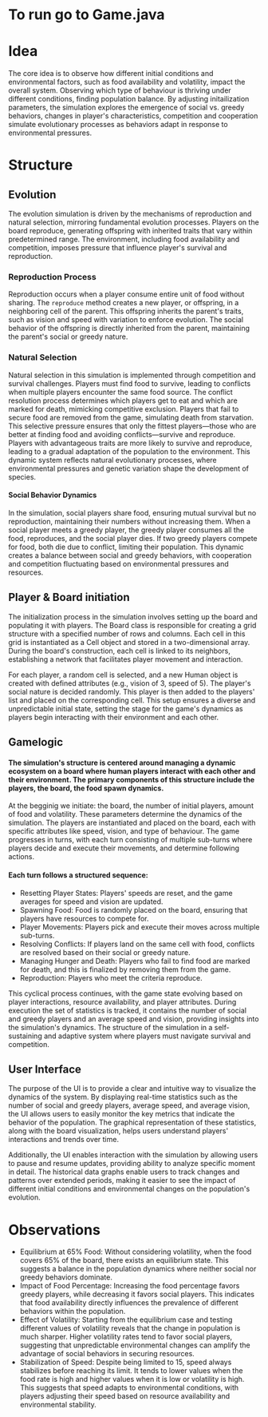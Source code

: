 # To run go to Game.java

# Idea
The core idea is to observe how different initial conditions and environmental factors, such as food availability and volatility, impact the overall system. Observing which type of behaviour is thriving under different conditions, finding population balance. By adjusting initailization parameters, the simulation explores the emergence of social vs. greedy behaviors, changes in player's characteristics, competition and cooperation simulate evolutionary processes as behaviors adapt in response to environmental pressures.

# Structure
  ## Evolution
  The evolution simulation is driven by the mechanisms of reproduction and natural selection, mirroring fundamental evolution processes. Players on the board reproduce, generating offspring with inherited traits that vary within predetermined range. The environment, including food availability and competition, imposes pressure that influence player's survival and reproduction.

### Reproduction Process

Reproduction occurs when a player consume entire unit of food without sharing. The `reproduce` method creates a new player, or offspring, in a neighboring cell of the parent. This offspring inherits the parent's traits, such as vision and speed with variation to enforce evolution. The social behavior of the offspring is directly inherited from the parent, maintaining the parent's social or greedy nature.

### Natural Selection

Natural selection in this simulation is implemented through competition and survival challenges. Players must find food to survive, leading to conflicts when multiple players encounter the same food source. The conflict resolution process determines which players get to eat and which are marked for death, mimicking competitive exclusion. Players that fail to secure food are removed from the game, simulating death from starvation. This selective pressure ensures that only the fittest players—those who are better at finding food and avoiding conflicts—survive and reproduce.
Players with advantageous traits are more likely to survive and reproduce, leading to a gradual adaptation of the population to the environment. This dynamic system reflects natural evolutionary processes, where environmental pressures and genetic variation shape the development of species.
#### Social Behavior Dynamics
In the simulation, social players share food, ensuring mutual survival but no reproduction, maintaining their numbers without increasing them. When a social player meets a greedy player, the greedy player consumes all the food, reproduces, and the social player dies. If two greedy players compete for food, both die due to conflict, limiting their population. This dynamic creates a balance between social and greedy behaviors, with cooperation and competition fluctuating based on environmental pressures and resources.
  ## Player & Board initiation
  The initialization process in the simulation involves setting up the board and populating it with players. The Board class is responsible for creating a grid structure with a specified number of rows and columns. Each cell in this grid is instantiated as a Cell object and stored in a two-dimensional array. During the board's construction, each cell is linked to its neighbors, establishing a network that facilitates player movement and interaction. 
  
  For each player, a random cell is selected, and a new Human object is created with defined attributes (e.g., vision of 3, speed of 5). The player's social nature is decided randomly. This player is then added to the players' list and placed on the corresponding cell. This setup ensures a diverse and unpredictable initial state, setting the stage for the game's dynamics as players begin interacting with their environment and each other.
  
  ## Gamelogic
  #### The simulation's structure is centered around managing a dynamic ecosystem on a board where human players interact with each other and their environment. The primary components of this structure include the players, the board, the food spawn dynamics.

At the begginig we initiate: the board, the number of initial players, amount of food and volatility. These parameters determine the dynamics of the simulation. The players are instantiated and placed on the board, each with specific attributes like speed, vision, and type of behaviour. The game progresses in turns, with each turn consisting of multiple sub-turns where players decide and execute their movements, and determine following actions.

#### Each turn follows a structured sequence:

* Resetting Player States: Players' speeds are reset, and the game averages for speed and vision are updated.
* Spawning Food: Food is randomly placed on the board, ensuring that players have resources to compete for.
* Player Movements: Players pick and execute their moves across multiple sub-turns.
* Resolving Conflicts: If players land on the same cell with food, conflicts are resolved based on their social or greedy nature.
* Managing Hunger and Death: Players who fail to find food are marked for death, and this is finalized by removing them from the game.
* Reproduction: Players who meet the criteria reproduce.
  
This cyclical process continues, with the game state evolving based on player interactions, resource availability, and player attributes. During execution the set of statistics is tracked, it contains the number of social and greedy players and  an average speed and vision, providing insights into the simulation's dynamics. The structure of the simulation in a self-sustaining and adaptive system where players must navigate survival and competition.
  ## User Interface

The purpose of the UI is to provide a clear and intuitive way to visualize the dynamics of the system. By displaying real-time statistics such as the number of social and greedy players, average speed, and average vision, the UI allows users to easily monitor the key metrics that indicate the behavior of the population. The graphical representation of these statistics, along with the board visualization, helps users understand players' interactions and trends over time.

Additionally, the UI enables interaction with the simulation by allowing users to pause and resume updates, providing ability to analyze specific moment in detail. The historical data graphs enable users to track changes and patterns over extended periods, making it easier to see the impact of different initial conditions and environmental changes on the population's evolution. 
# Observations
  * Equilibrium at 65% Food: Without considering volatility, when the food covers 65% of the board, there exists an equilibrium state. This suggests a balance in the population dynamics where neither social nor greedy behaviors dominate.
  * Impact of Food Percentage: Increasing the food percentage favors greedy players, while decreasing it favors social players. This indicates that food availability directly influences the prevalence of different behaviors within the population.
  * Effect of Volatility: Starting from the equilibrium case and testing different values of volatility reveals that the change in population is much sharper. Higher volatility rates tend to favor social players, suggesting that unpredictable environmental changes can amplify the advantage of social behaviors in securing resources.
  * Stabilization of Speed: Despite being limited to 15, speed always stabilizes before reaching its limit. It tends to lower values when the food rate is high and higher values when it is low or volatility is high. This suggests that speed adapts to environmental conditions, with players adjusting their speed based on resource availability and environmental stability.
